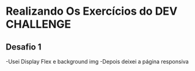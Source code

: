 # Realizando Os Exercícios do DEV CHALLENGE

## Desafio 1
-Usei Display Flex e background img 
-Depois deixei a página responsiva